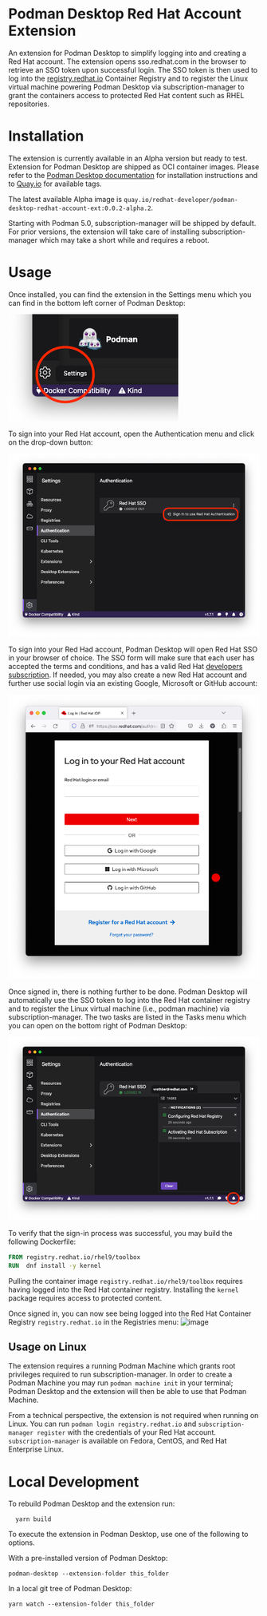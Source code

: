 # Podman Desktop Red Hat Account Extension

An extension for Podman Desktop to simplify logging into and creating a Red Hat account.  The extension opens sso.redhat.com in the browser to retrieve an SSO token upon successful login.  The SSO token is then used to log into the [registry.redhat.io](https://catalog.redhat.com/) Container Registry and to register the Linux virtual machine powering Podman Desktop via subscription-manager to grant the containers access to protected Red Hat content such as RHEL repositories.

# Installation

The extension is currently available in an Alpha version but ready to test.  Extension for Podman Desktop are shipped as OCI container images.  Please refer to the [Podman Desktop documentation](https://podman-desktop.io/docs/extensions/install) for installation instructions and to [Quay.io](https://quay.io/repository/redhat-developer/podman-desktop-redhat-account-ext?tab=tags) for available tags.

The latest available Alpha image is `quay.io/redhat-developer/podman-desktop-redhat-account-ext:0.0.2-alpha.2`.

Starting with Podman 5.0, subscription-manager will be shipped by default.  For prior versions, the extension will take care of installing subscription-manager which may take a short while and requires a reboot.

# Usage

Once installed, you can find the extension in the Settings menu which you can find in the bottom left corner of Podman Desktop:

![image](https://raw.githubusercontent.com/redhat-developer/podman-desktop-redhat-account-ext/main/screenshots/settings.png)

To sign into your Red Hat account, open the Authentication menu and click on the drop-down button:

![image](https://raw.githubusercontent.com/redhat-developer/podman-desktop-redhat-account-ext/main/screenshots/authentication-menu.png)

To sign into your Red Had account, Podman Desktop will open Red Hat SSO in your browser of choice.  The SSO form will make sure that each user has accepted the terms and conditions, and has a valid Red Hat [developers subscription](https://developers.redhat.com/about?source=sso). If needed, you may also create a new Red Hat account and further use social login via an existing Google, Microsoft or GitHub account:

![image](https://raw.githubusercontent.com/redhat-developer/podman-desktop-redhat-account-ext/main/screenshots/sso.png)

Once signed in, there is nothing further to be done. Podman Desktop will automatically use the SSO token to log into the Red Hat container registry and to register the Linux virtual machine (i.e., podman machine) via subscription-manager. The two tasks are listed in the Tasks menu which you can open on the bottom right of Podman Desktop:

![image](https://raw.githubusercontent.com/redhat-developer/podman-desktop-redhat-account-ext/main/screenshots/tasks.png)

To verify that the sign-in process was successful, you may build the following Dockerfile:
```Dockerfile
FROM registry.redhat.io/rhel9/toolbox
RUN  dnf install -y kernel
````

Pulling the container image `registry.redhat.io/rhel9/toolbox` requires having logged into the Red Hat container registry.  Installing the `kernel` package requires access to protected content.

Once signed in, you can now see being logged into the Red Hat Container Registry `registry.redhat.io` in the Registries menu:
![image](https://raw.githubusercontent.com/redhat-developer/podman-desktop-redhat-account-ext/main/screenshots/registries.png)

## Usage on Linux

The extension requires a running Podman Machine which grants root privileges required to run subscription-manager.  In order to create a Podman Machine you may run `podman machine init` in your terminal; Podman Desktop and the extension will then be able to use that Podman Machine.

From a technical perspective, the extension is not required when running on Linux.  You can run `podman login registry.redhat.io` and `subscription-manager register` with the credentials of your Red Hat account.  `subscription-manager` is available on Fedora, CentOS, and Red Hat Enterprise Linux.

# Local Development

To rebuild Podman Desktop and the extension run:

```shell
  yarn build
```

To execute the extension in Podman Desktop, use one of the following to options.

With a pre-installed version of Podman Desktop:
```shell
podman-desktop --extension-folder this_folder
```

In a local git tree of Podman Desktop:
```shell
yarn watch --extension-folder this_folder
```